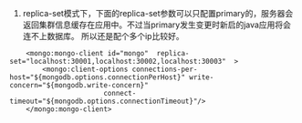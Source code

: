 1.  replica-set模式下，下面的replica-set参数可以只配置primary的，服务器会返回集群信息缓存在应用中。不过当primary发生变更时新启的java应用将会连不上数据库。
所以还是配个多个ip比较好。    
```
    <mongo:mongo-client id="mongo"  replica-set="localhost:30001,localhost:30002,localhost:30003"  >
        <mongo:client-options connections-per-host="${mongodb.options.connectionPerHost}" write-concern="${mongodb.write-concern}"
                       connect-timeout="${mongodb.options.connectionTimeout}"/>
    </mongo:mongo-client>
```
